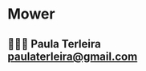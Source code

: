 # Mower
👩🏻‍💻 Paula Terleira                                                          
paulaterleira@gmail.com
---
